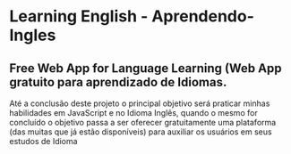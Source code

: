 <h1> Learning English - Aprendendo-Ingles</h1>
<h2>Free Web App for Language Learning (Web App gratuito para aprendizado de Idiomas.</h2>
<p>Até a conclusão deste projeto o principal objetivo será praticar minhas habilidades em JavaScript e no Idioma Inglês, quando o mesmo for concluído o objetivo passa a ser oferecer gratuitamente uma plataforma (das muitas que já estão disponíveis) para auxiliar os usuários em seus estudos de Idioma</p>
